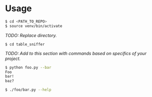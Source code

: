 # Usage


```bash
$ cd <PATH_TO_REPO>
$ source venv/bin/activate
```

_TODO: Replace directory._

```
$ cd table_sniffer
```

_TODO: Add to this section with commands based on specifics of your project._

```bash
$ python foo.py --bar
Foo
bar!
baz?
```

```bash
$ ./foo/bar.py --help
```

